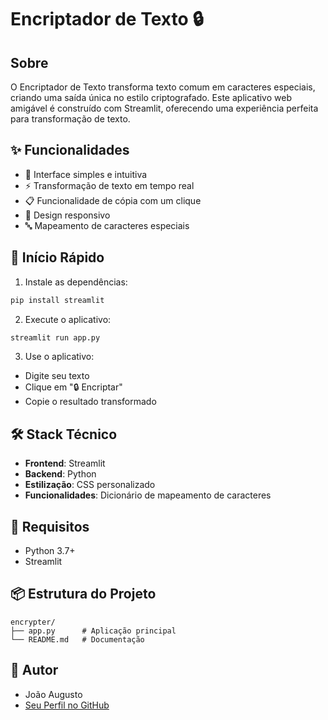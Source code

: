 # Encriptador de Texto 🔒

## Sobre

O Encriptador de Texto transforma texto comum em caracteres especiais, criando uma saída única no estilo criptografado. Este aplicativo web amigável é construído com Streamlit, oferecendo uma experiência perfeita para transformação de texto.

## ✨ Funcionalidades

- 🎯 Interface simples e intuitiva
- ⚡ Transformação de texto em tempo real
- 📋 Funcionalidade de cópia com um clique
- 📱 Design responsivo
- 🔤 Mapeamento de caracteres especiais

## 🚀 Início Rápido

1. Instale as dependências:

```bash
pip install streamlit
```

2. Execute o aplicativo:

```bash
streamlit run app.py
```

3. Use o aplicativo:

- Digite seu texto
- Clique em "🔒 Encriptar"
- Copie o resultado transformado

## 🛠️ Stack Técnico

- **Frontend**: Streamlit
- **Backend**: Python
- **Estilização**: CSS personalizado
- **Funcionalidades**: Dicionário de mapeamento de caracteres

## 🔧 Requisitos

- Python 3.7+
- Streamlit

## 📦 Estrutura do Projeto

```
encrypter/
├── app.py      # Aplicação principal
└── README.md   # Documentação
```

## 👤 Autor

- João Augusto
- [Seu Perfil no GitHub](https://github.com/ArkaNiightt)
